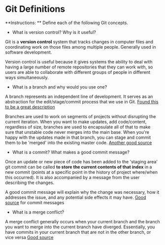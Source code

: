 # Git Definitions

**Instructions: ** Define each of the following Git concepts.

* What is version control?  Why is it useful?

Git is a **version control** system that tracks changes in computer files and coordinating work on those files among multiple people. Generally used in software development.

Version control is useful because it gives systems the ability to deal with having a large number of remote repositories that they can work with, so users are able to collaborate with different groups of people in different ways simultaneously.

* What is a branch and why would you use one?

A branch represents an independent line of development. It serves as an abstraction for the edit/stage/commit process that we use in Git. [Found this to be a great description](https://www.atlassian.com/git/tutorials/using-branches)

Branches are used to work on segments of projects without disrupting the current iteration. When you want to make updates, add code/content, regardless of size, branches are used to encapsulate all of that to make sure that unstable code never merges into the main base. When you're happy with the updates made in that branch, you can stage and commit them to be 'merged' into the existing master code. [Another good source](https://www.atlassian.com/git/tutorials/using-branches)

* What is a commit? What makes a good commit message?

Once an update or new piece of code has been added to the 'staging area' git commit can be called **to store the current contents of that index** in a new commit (points at a specific point in the history of project where/when this occurred). It is also accompanied by a message from the user describing the changes.

A good commit message will explain why the change was necessary, how it addresses the issue, and any potential side effects it may have. [Good source](https://robots.thoughtbot.com/5-useful-tips-for-a-better-commit-message) for commit messages

* What is a merge conflict?

A merge conflict generally occurs when your current branch and the branch you want to merge into the current branch have diverged. Essentially, you have commits in your current branch that are not in the other branch, or vice versa [Good source](https://imagej.net/Git_Conflicts)